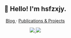 ### 

<!--
**hsfzxjy/hsfzxjy** is a ✨ _special_ ✨ repository because its `README.md` (this file) appears on your GitHub profile.

Here are some ideas to get you started:

- 🔭 I’m currently working on ...
- 🌱 I’m currently learning ...
- 👯 I’m looking to collaborate on ...
- 🤔 I’m looking for help with ...
- 💬 Ask me about ...
- 📫 How to reach me: ...
- 😄 Pronouns: ...
- ⚡ Fun fact: ...
-->

<h2 align="center">👋 Hello! I'm hsfzxjy.</h2>
<p align="center">
  <a href="https://i.hsfzxjy.site/">
  Blog
  </a><span> · </span>
  <a href="https://i.hsfzxjy.site/works/">
  Publications & Projects
  </a>
</p>

<p align="center">
  <a href="https://github.com/hsfzxjy">
    <img src="https://github-readme-stats.vercel.app/api?username=hsfzxjy&show_icons=true&hide_border=true&count_private=true&include_all_commits=true" />
  </a>
  <a href="https://github.com/hsfzxjy">
    <img src="https://github-readme-stats.vercel.app/api/top-langs/?username=hsfzxjy&layout=compact&langs_count=9&hide=Component+Pascal&hide=Pascal" />
  </a>
 </p>
